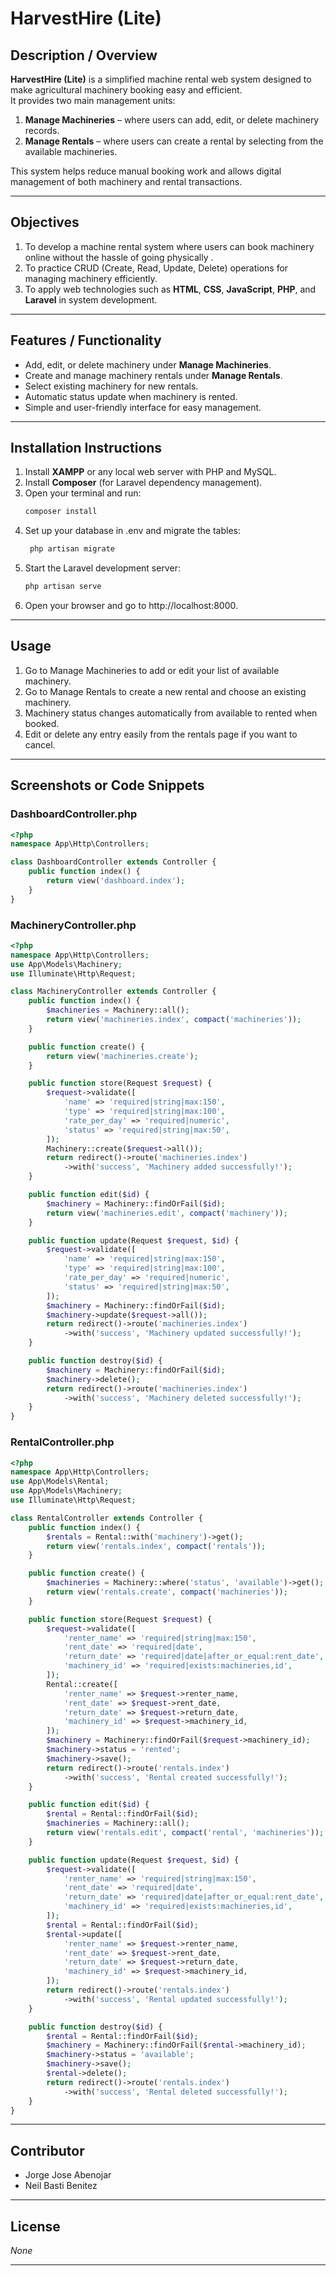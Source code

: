 # HarvestHire (Lite)

## Description / Overview  
**HarvestHire (Lite)** is a simplified machine rental web system designed to make agricultural machinery booking easy and efficient.  
It provides two main management units:  
1. **Manage Machineries** – where users can add, edit, or delete machinery records.  
2. **Manage Rentals** – where users can create a rental by selecting from the available machineries.  

This system helps reduce manual booking work and allows digital management of both machinery and rental transactions.

---

## Objectives  
1. To develop a machine rental system where users can book machinery online without the hassle of going physically    .  
2. To practice CRUD (Create, Read, Update, Delete) operations for managing machinery efficiently.  
3. To apply web technologies such as **HTML**, **CSS**, **JavaScript**, **PHP**, and **Laravel** in system development.  

---

## Features / Functionality  
- Add, edit, or delete machinery under **Manage Machineries**.  
- Create and manage machinery rentals under **Manage Rentals**.  
- Select existing machinery for new rentals.  
- Automatic status update when machinery is rented.  
- Simple and user-friendly interface for easy management.  

---

## Installation Instructions  
1. Install **XAMPP** or any local web server with PHP and MySQL.  
2. Install **Composer** (for Laravel dependency management).  
3. Open your terminal and run:  
   ```bash
   composer install
4. Set up your database in .env and migrate the tables:
   ```bash
    php artisan migrate
5. Start the Laravel development server:
    ```bash
    php artisan serve
6. Open your browser and go to http://localhost:8000.

---

## Usage
1. Go to Manage Machineries to add or edit your list of available machinery.
2. Go to Manage Rentals to create a new rental and choose an existing machinery.
3. Machinery status changes automatically from available to rented when booked.
4. Edit or delete any entry easily from the rentals page if you want to cancel.

---

## Screenshots or Code Snippets
### DashboardController.php
``` php
<?php
namespace App\Http\Controllers;

class DashboardController extends Controller {
    public function index() {
        return view('dashboard.index');
    }
}
```
### MachineryController.php
``` php
<?php
namespace App\Http\Controllers;
use App\Models\Machinery;
use Illuminate\Http\Request;

class MachineryController extends Controller {
    public function index() {
        $machineries = Machinery::all();
        return view('machineries.index', compact('machineries'));
    }

    public function create() {
        return view('machineries.create');
    }

    public function store(Request $request) {
        $request->validate([
            'name' => 'required|string|max:150',
            'type' => 'required|string|max:100',
            'rate_per_day' => 'required|numeric',
            'status' => 'required|string|max:50',
        ]);
        Machinery::create($request->all());
        return redirect()->route('machineries.index')
            ->with('success', 'Machinery added successfully!');
    }

    public function edit($id) {
        $machinery = Machinery::findOrFail($id);
        return view('machineries.edit', compact('machinery'));
    }

    public function update(Request $request, $id) {
        $request->validate([
            'name' => 'required|string|max:150',
            'type' => 'required|string|max:100',
            'rate_per_day' => 'required|numeric',
            'status' => 'required|string|max:50',
        ]);
        $machinery = Machinery::findOrFail($id);
        $machinery->update($request->all());
        return redirect()->route('machineries.index')
            ->with('success', 'Machinery updated successfully!');
    }

    public function destroy($id) {
        $machinery = Machinery::findOrFail($id);
        $machinery->delete();
        return redirect()->route('machineries.index')
            ->with('success', 'Machinery deleted successfully!');
    }
}

```
### RentalController.php
``` php
<?php
namespace App\Http\Controllers;
use App\Models\Rental;
use App\Models\Machinery;
use Illuminate\Http\Request;

class RentalController extends Controller {
    public function index() {
        $rentals = Rental::with('machinery')->get();
        return view('rentals.index', compact('rentals'));
    }

    public function create() {
        $machineries = Machinery::where('status', 'available')->get();
        return view('rentals.create', compact('machineries'));
    }

    public function store(Request $request) {
        $request->validate([
            'renter_name' => 'required|string|max:150',
            'rent_date' => 'required|date',
            'return_date' => 'required|date|after_or_equal:rent_date',
            'machinery_id' => 'required|exists:machineries,id',
        ]);
        Rental::create([
            'renter_name' => $request->renter_name,
            'rent_date' => $request->rent_date,
            'return_date' => $request->return_date,
            'machinery_id' => $request->machinery_id,
        ]);
        $machinery = Machinery::findOrFail($request->machinery_id);
        $machinery->status = 'rented';
        $machinery->save();
        return redirect()->route('rentals.index')
            ->with('success', 'Rental created successfully!');
    }

    public function edit($id) {
        $rental = Rental::findOrFail($id);
        $machineries = Machinery::all();
        return view('rentals.edit', compact('rental', 'machineries'));
    }

    public function update(Request $request, $id) {
        $request->validate([
            'renter_name' => 'required|string|max:150',
            'rent_date' => 'required|date',
            'return_date' => 'required|date|after_or_equal:rent_date',
            'machinery_id' => 'required|exists:machineries,id',
        ]);
        $rental = Rental::findOrFail($id);
        $rental->update([
            'renter_name' => $request->renter_name,
            'rent_date' => $request->rent_date,
            'return_date' => $request->return_date,
            'machinery_id' => $request->machinery_id,
        ]);
        return redirect()->route('rentals.index')
            ->with('success', 'Rental updated successfully!');
    }

    public function destroy($id) {
        $rental = Rental::findOrFail($id);
        $machinery = Machinery::findOrFail($rental->machinery_id);
        $machinery->status = 'available';
        $machinery->save();
        $rental->delete();
        return redirect()->route('rentals.index')
            ->with('success', 'Rental deleted successfully!');
    }
}

```

---

## Contributor
- Jorge Jose Abenojar
- Neil Basti Benitez

---

## License
*None*

---
